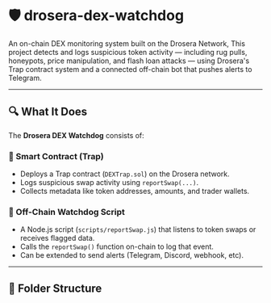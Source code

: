 # 🛡️ drosera-dex-watchdog

An on-chain DEX monitoring system built on the Drosera Network, This project detects and logs suspicious token activity — including rug pulls, honeypots, price manipulation, and flash loan attacks — using Drosera's Trap contract system and a connected off-chain bot that pushes alerts to Telegram.

---

## 🔍 What It Does

The **Drosera DEX Watchdog** consists of:

### 🔗 Smart Contract (Trap)

- Deploys a Trap contract (`DEXTrap.sol`) on the Drosera network.
- Logs suspicious swap activity using `reportSwap(...)`.
- Collects metadata like token addresses, amounts, and trader wallets.

### 📡 Off-Chain Watchdog Script

- A Node.js script (`scripts/reportSwap.js`) that listens to token swaps or receives flagged data.
- Calls the `reportSwap()` function on-chain to log that event.
- Can be extended to send alerts (Telegram, Discord, webhook, etc).

---

## 🧱 Folder Structure

